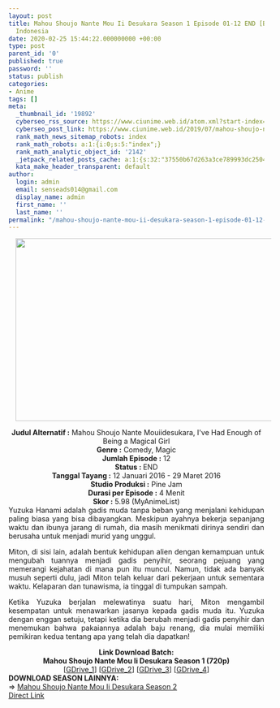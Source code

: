 ```yaml
---
layout: post
title: Mahou Shoujo Nante Mou Ii Desukara Season 1 Episode 01-12 END [Batch] Subtitle
  Indonesia
date: 2020-02-25 15:44:22.000000000 +00:00
type: post
parent_id: '0'
published: true
password: ''
status: publish
categories:
- Anime
tags: []
meta:
  _thumbnail_id: '19892'
  cyberseo_rss_source: https://www.ciunime.web.id/atom.xml?start-index=1201&max-results=150
  cyberseo_post_link: https://www.ciunime.web.id/2019/07/mahou-shoujo-nante-mou-ii-desukara.html
  rank_math_news_sitemap_robots: index
  rank_math_robots: a:1:{i:0;s:5:"index";}
  rank_math_analytic_object_id: '2142'
  _jetpack_related_posts_cache: a:1:{s:32:"37550b67d263a3ce789993dc25046c5f";a:2:{s:7:"expires";i:1649382312;s:7:"payload";a:0:{}}}
  kata_make_header_transparent: default
author:
  login: admin
  email: senseads014@gmail.com
  display_name: admin
  first_name: ''
  last_name: ''
permalink: "/mahou-shoujo-nante-mou-ii-desukara-season-1-episode-01-12-end-batch-subtitle-indonesia/"
---
```

<div class="separator" style="clear: both; text-align: center;"><a href="https://1.bp.blogspot.com/-fNtVozro08k/XSYOd3kDkRI/AAAAAAAAbXg/PXLI0ZO9nL8bBgLF7i-3crQKSaxWDJssACLcBGAs/s1600/Mahou%2BShoujo%2BNante%2BMou%2BIi%2BDesukara%2BSeason%2B1.jpg" imageanchor="1" style="margin-left: 1em; margin-right: 1em;"><img border="0" data-original-height="720" data-original-width="1280" height="360" src="{{ site.baseurl }}/assets/2020/02/Mahou%2BShoujo%2BNante%2BMou%2BIi%2BDesukara%2BSeason%2B1.jpg" width="640" /></a></div>
<p>
<div style="text-align: center;"><b>Judul</b><b><b> Alternatif</b> :</b> Mahou Shoujo Nante Mouiidesukara, I've Had Enough of Being a Magical Girl</div>
<div style="text-align: center;"><b><b>Genre :</b></b> Comedy, Magic</div>
<div style="text-align: center;"><b>Jumlah Episode :</b> 12<br /><b>Status :&nbsp;</b>END<br /><b>Tanggal Tayang :</b> 12 Januari 2016 - 29 Maret 2016<br /><b>Studio Produksi :</b> Pine Jam<br /><b>Durasi per Episode :</b> 4 Menit</div>
<div style="text-align: center;"><b>Skor :</b> 5.98 (MyAnimeList)</div>
<div style="text-align: center;"></div>
<div style="text-align: justify;">Yuzuka Hanami adalah gadis muda tanpa beban yang menjalani kehidupan paling biasa yang bisa dibayangkan. Meskipun ayahnya bekerja sepanjang waktu dan ibunya jarang di rumah, dia masih menikmati dirinya sendiri dan berusaha untuk menjadi murid yang unggul.</p>
<p>Miton, di sisi lain, adalah bentuk kehidupan alien dengan kemampuan untuk mengubah tuannya menjadi gadis penyihir, seorang pejuang yang memerangi kejahatan di mana pun itu muncul. Namun, tidak ada banyak musuh seperti dulu, jadi Miton telah keluar dari pekerjaan untuk sementara waktu. Kelaparan dan tunawisma, ia tinggal di tumpukan sampah.</p>
<p>Ketika Yuzuka berjalan melewatinya suatu hari, Miton mengambil kesempatan untuk menawarkan jasanya kepada gadis muda itu. Yuzuka dengan enggan setuju, tetapi ketika dia berubah menjadi gadis penyihir dan menemukan bahwa pakaiannya adalah baju renang, dia mulai memiliki pemikiran kedua tentang apa yang telah dia dapatkan!</p></div>
<div style="text-align: justify;"></div>
<div style="text-align: justify;"></div>
<div style="text-align: center;"><b>Link Download Batch:</b></div>
<div style="text-align: center;"><b>Mahou Shoujo Nante Mou Ii Desukara Season 1 (720p)</b></div>
<div style="text-align: center;">[<a href="https://drive.google.com/uc?id=16zkClTMyG1RXWhm7E9wnMOU3tsuPE4TL" target="_blank" rel="noopener">GDrive_1</a>] [<a href="https://drive.google.com/uc?id=1YmQiL-UiUyltkd9cVj-P-R9oRB-tnUoH" target="_blank" rel="noopener">GDrive_2</a>] [<a href="https://drive.google.com/uc?id=1Y0oFvxuaftPGrUX1r_dbXllVecqO-UIC" target="_blank" rel="noopener">GDrive_3</a>] [<a href="https://drive.google.com/uc?id=1y9-T0O7erXSmpG8U30-Mzfc82Epq1RMh" target="_blank" rel="noopener">GDrive_4</a>]
<div style="text-align: left;"></div>
<div style="text-align: left;"></div>
<div style="text-align: left;"><b>DOWNLOAD SEASON LAINNYA:</b></div>
<div style="text-align: left;"></div>
<div style="text-align: left;">=&gt;&nbsp;<a href="https://www.ciunime.web.id/2019/07/mahou-shoujo-nante-mou-ii-desukara_10.html" target="_blank" rel="noopener">Mahou Shoujo Nante Mou Ii Desukara Season 2</a></div>
<div style="text-align: left;"></div>
</div>
<link rel="stylesheet" href="https://cdnjs.cloudflare.com/ajax/libs/font-awesome/4.7.0/css/font-awesome.min.css" />
<div class="divbtn"> <a href="https://handymansurrender.com/fihup8buzv?key=94550f7ce39444073321dde3b8782f97" class="btn"><i class="fa fa-download"></i> Direct Link</a> </div>
